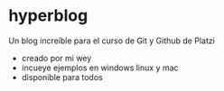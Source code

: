 # hyperblog
Un blog increíble para el curso de Git y Github de Platzi


* creado por mi wey 
* incueye ejemplos en windows linux y mac
* disponible para todos
